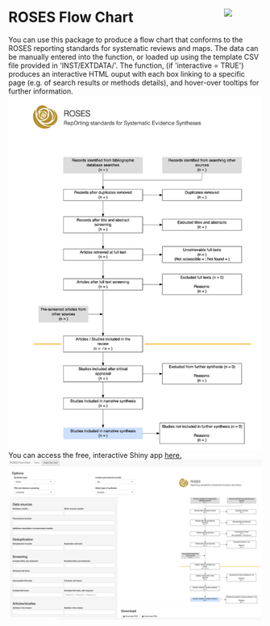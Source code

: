 # ROSES Flow Chart <img src="PRISMA2020-hex.png" align="right" width="15%"/>

You can use this package to produce a flow chart that conforms to the ROSES reporting standards for systematic reviews and maps. The data can be manually entered into the function, or loaded up using the template CSV file provided in 'INST/EXTDATA/'. The function, (if 'interactive = TRUE') produces an interactive HTML ouput with each box linking to a specific page (e.g. of search results or methods details), and hover-over tooltips for further information. 
<br>
<img src="inst/extdata/flowchart.png" align="right">
<br>

You can access the free, interactive Shiny app <a href="https://estech.shinyapps.io/roses_flowchart/" target="_blank">here.<br>
<img src="inst/extdata/shiny.png"></a>
